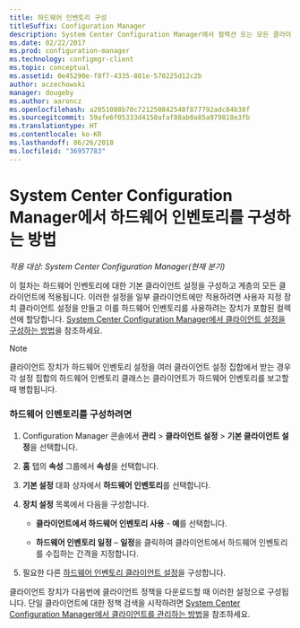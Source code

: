 ```yaml
---
title: 하드웨어 인벤토리 구성
titleSuffix: Configuration Manager
description: System Center Configuration Manager에서 컬렉션 또는 모든 클라이언트에 대한 하드웨어 인벤토리를 설정합니다.
ms.date: 02/22/2017
ms.prod: configuration-manager
ms.technology: configmgr-client
ms.topic: conceptual
ms.assetid: 0e45290e-f8f7-4335-801e-570225d12c2b
author: aczechowski
manager: dougeby
ms.author: aaroncz
ms.openlocfilehash: a2051088b70c721250842548f877792adc84b38f
ms.sourcegitcommit: 59afe6f05333d4150afaf88ab0a85a979818e3fb
ms.translationtype: HT
ms.contentlocale: ko-KR
ms.lasthandoff: 06/26/2018
ms.locfileid: "36957783"
---
```

# <a name="how-to-configure-hardware-inventory-in-system-center-configuration-manager"></a>System Center Configuration Manager에서 하드웨어 인벤토리를 구성하는 방법

*적용 대상: System Center Configuration Manager(현재 분기)*

이 절차는 하드웨어 인벤토리에 대한 기본 클라이언트 설정을 구성하고 계층의 모든 클라이언트에 적용됩니다. 이러한 설정을 일부 클라이언트에만 적용하려면 사용자 지정 장치 클라이언트 설정을 만들고 이를 하드웨어 인벤토리를 사용하려는 장치가 포함된 컬렉션에 할당합니다. [System Center Configuration Manager에서 클라이언트 설정을 구성하는 방법](../../../../core/clients/deploy/configure-client-settings.md)을 참조하세요.  

> [!NOTE]  
>  클라이언트 장치가 하드웨어 인벤토리 설정을 여러 클라이언트 설정 집합에서 받는 경우 각 설정 집합의 하드웨어 인벤토리 클래스는 클라이언트가 하드웨어 인벤토리를 보고할 때 병합됩니다.  

### <a name="to-configure-hardware-inventory"></a>하드웨어 인벤토리를 구성하려면  

1.  Configuration Manager 콘솔에서 **관리** > **클라이언트 설정** > **기본 클라이언트 설정**을 선택합니다.  

4.  **홈** 탭의 **속성** 그룹에서 **속성**을 선택합니다.  

5.  **기본 설정** 대화 상자에서 **하드웨어 인벤토리**를 선택합니다.  

6.  **장치 설정** 목록에서 다음을 구성합니다.  

    -   **클라이언트에서 하드웨어 인벤토리 사용** - **예**를 선택합니다.  

    -   **하드웨어 인벤토리 일정** – **일정**을 클릭하여 클라이언트에서 하드웨어 인벤토리를 수집하는 간격을 지정합니다.  

7.  필요한 다른 [하드웨어 인벤토리 클라이언트 설정](../../../../core/clients/deploy/about-client-settings.md#hardware-inventory)을 구성합니다.  

클라이언트 장치가 다음번에 클라이언트 정책을 다운로드할 때 이러한 설정으로 구성됩니다. 단일 클라이언트에 대한 정책 검색을 시작하려면 [System Center Configuration Manager에서 클라이언트를 관리하는 방법](../../../../core/clients/manage/manage-clients.md)을 참조하세요.  
